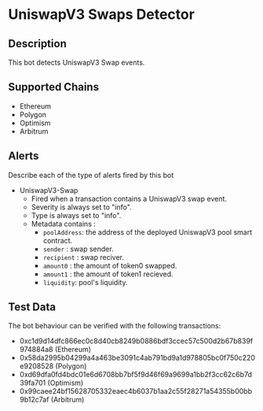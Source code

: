 # UniswapV3 Swaps Detector

## Description

This bot detects UniswapV3 Swap events.

## Supported Chains

- Ethereum
- Polygon
- Optimism
- Arbitrum

## Alerts

Describe each of the type of alerts fired by this bot

- UniswapV3-Swap
  - Fired when a transaction contains a UniswapV3 swap event.
  - Severity is always set to "info".
  - Type is always set to "info".
  - Metadata contains :
    - `poolAddress`: the address of the deployed UniswapV3 pool smart contract.
    - `sender` : swap sender.
    - `recipient` : swap reciver.
    - `amount0` : the amount of token0 swapped.
    - `amount1` : the amount of token1 recieved.
    - `liquidity`: pool's liquidity.

## Test Data

The bot behaviour can be verified with the following transactions:

- 0xc1d9d14dfc866ec0c8d40cb8249b0886bdf3ccec57c500d2b67b839f974884a8 (Ethereum)
- 0x58da2995b04299a4a463be3091c4ab791bd9a1d978805bc0f750c220e9208528 (Polygon)
- 0xd69dfa0fd4bdc01e6d6708bb7bf5f9d46f69a9699a1bb2f3cc62c6b7d39fa701 (Optimism)
- 0x99caee24bf15628705332eaec4b6037b1aa2c55f28271a54355b00bb9b12c7af (Arbitrum)
